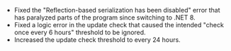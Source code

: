 * Fixed the "Reflection-based serialization has been disabled" error that has paralyzed parts of the program since switching to .NET 8.
* Fixed a logic error in the update check that caused the intended "check once every 6 hours" threshold to be ignored.
* Increased the update check threshold to every 24 hours.